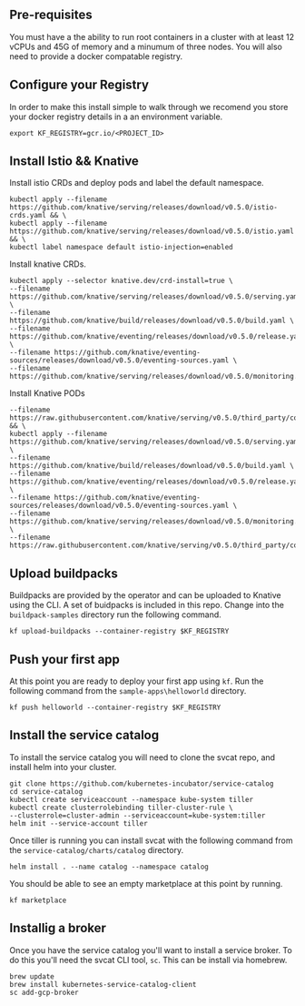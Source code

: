 
## Pre-requisites

You must have a the ability to run root containers in a cluster
with at least 12 vCPUs and 45G of memory and a minumum of three nodes.
You will also need to provide a docker compatable registry. 

## Configure your Registry
In order to make this install simple to walk through we recomend you 
store your docker registry details in a an environment variable. 

```
export KF_REGISTRY=gcr.io/<PROJECT_ID>
```


## Install Istio && Knative

Install istio CRDs and deploy pods and label the default namespace. 
```
kubectl apply --filename https://github.com/knative/serving/releases/download/v0.5.0/istio-crds.yaml && \
kubectl apply --filename https://github.com/knative/serving/releases/download/v0.5.0/istio.yaml && \
kubectl label namespace default istio-injection=enabled
```

Install knative CRDs.
```
kubectl apply --selector knative.dev/crd-install=true \
--filename https://github.com/knative/serving/releases/download/v0.5.0/serving.yaml \
--filename https://github.com/knative/build/releases/download/v0.5.0/build.yaml \
--filename https://github.com/knative/eventing/releases/download/v0.5.0/release.yaml \
--filename https://github.com/knative/eventing-sources/releases/download/v0.5.0/eventing-sources.yaml \
--filename https://github.com/knative/serving/releases/download/v0.5.0/monitoring.yaml 
```

Install Knative PODs
```
--filename https://raw.githubusercontent.com/knative/serving/v0.5.0/third_party/config/build/clusterrole.yaml && \
kubectl apply --filename https://github.com/knative/serving/releases/download/v0.5.0/serving.yaml \
--filename https://github.com/knative/build/releases/download/v0.5.0/build.yaml \
--filename https://github.com/knative/eventing/releases/download/v0.5.0/release.yaml \
--filename https://github.com/knative/eventing-sources/releases/download/v0.5.0/eventing-sources.yaml \
--filename https://github.com/knative/serving/releases/download/v0.5.0/monitoring.yaml \
--filename https://raw.githubusercontent.com/knative/serving/v0.5.0/third_party/config/build/clusterrole.yaml
```


## Upload buildpacks
Buildpacks are provided by the operator and can be uploaded to Knative using the
CLI. A set of buidpacks is included in this repo. Change into the `buildpack-samples`
directory run the following command. 

```
kf upload-buildpacks --container-registry $KF_REGISTRY
```

## Push your first app
At this point you are ready to deploy your first app using `kf`. Run the following command 
from the `sample-apps\helloworld` directory. 

```
kf push helloworld --container-registry $KF_REGISTRY
```

## Install the service catalog
To install the service catalog you will need to clone the svcat repo, and install
helm into your cluster. 

```
git clone https://github.com/kubernetes-incubator/service-catalog
cd service-catalog
kubectl create serviceaccount --namespace kube-system tiller 
kubectl create clusterrolebinding tiller-cluster-rule \
--clusterrole=cluster-admin --serviceaccount=kube-system:tiller
helm init --service-account tiller
```

Once tiller is running you can install svcat with the following command
from the `service-catalog/charts/catalog` directory.

```
helm install . --name catalog --namespace catalog
```

You should be able to see an empty marketplace at this point by running.

```
kf marketplace
```

## Installig a broker
Once you have the service catalog you'll want to install a service
broker. To do this you'll need the svcat CLI tool, `sc`. This can be
install via homebrew. 

```
brew update
brew install kubernetes-service-catalog-client
sc add-gcp-broker
```
